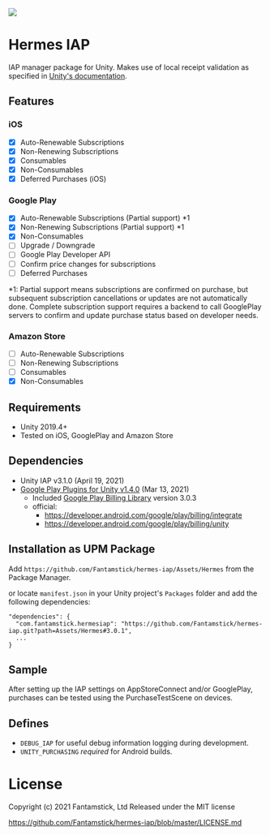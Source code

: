 ![](https://img.shields.io/badge/version-v3.0.1-green)
# Hermes IAP

IAP manager package for Unity. Makes use of local receipt validation as specified in [Unity's  documentation](https://docs.unity3d.com/Manual/UnityIAPValidatingReceipts.html).

## Features

### iOS
- [x] Auto-Renewable Subscriptions
- [x] Non-Renewing Subscriptions
- [x] Consumables
- [x] Non-Consumables
- [x] Deferred Purchases (iOS)

### Google Play
- [x] Auto-Renewable Subscriptions (Partial support) *1
- [x] Non-Renewing Subscriptions (Partial support) *1
- [x] Non-Consumables
- [ ] Upgrade / Downgrade
- [ ] Google Play Developer API
- [ ] Confirm price changes for subscriptions
- [ ] Deferred Purchases

*1: Partial support means subscriptions are confirmed on purchase, but subsequent subscription cancellations or updates are not automatically done. Complete subscription support requires a backend to call GooglePlay servers to confirm and update purchase status based on developer needs.

### Amazon Store
- [ ] Auto-Renewable Subscriptions
- [ ] Non-Renewing Subscriptions
- [ ] Consumables
- [x] Non-Consumables

## Requirements

- Unity 2019.4+
- Tested on iOS, GooglePlay and Amazon Store

## Dependencies

- Unity IAP  v3.1.0  (April 19, 2021)
- [Google Play Plugins for Unity v1.4.0](https://github.com/google/play-unity-plugins) (Mar 13, 2021)
    - Included [Google Play Billing Library](https://developer.android.com/google/play/billing/integrate) version 3.0.3
    - official: 
      - https://developer.android.com/google/play/billing/integrate
      - https://developer.android.com/google/play/billing/unity

## Installation as UPM Package
Add `https://github.com/Fantamstick/hermes-iap/Assets/Hermes` from the Package Manager.

or locate `manifest.json` in your Unity project's `Packages` folder and add the following dependencies:
```
"dependencies": {
  "com.fantamstick.hermesiap": "https://github.com/Fantamstick/hermes-iap.git?path=Assets/Hermes#3.0.1",
  ...
}
```

## Sample

After setting up the IAP settings on AppStoreConnect and/or GooglePlay, purchases can be tested using the PurchaseTestScene on devices.

## Defines

- `DEBUG_IAP` for useful debug information logging during development.
- `UNITY_PURCHASING` *required* for Android builds.

# License

Copyright (c) 2021 Fantamstick, Ltd
Released under the MIT license

https://github.com/Fantamstick/hermes-iap/blob/master/LICENSE.md
